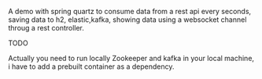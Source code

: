 A demo with spring quartz to consume data from a rest api every seconds, saving data to h2, elastic,kafka, showing data using a websocket channel throug a rest controller. 

TODO

Actually you need to run locally Zookeeper and kafka in your local machine, i have to add a prebuilt container as a dependency.
